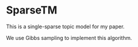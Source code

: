 # SparseTM
This is a single-sparse topic model for my paper.

We use Gibbs sampling to implement this algorithm.
